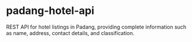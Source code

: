 # padang-hotel-api
REST API for hotel listings in Padang, providing complete information such as name, address, contact details, and classification.
